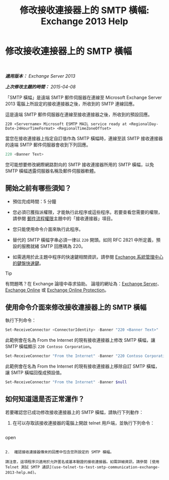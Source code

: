 ﻿---
title: '修改接收連接器上的 SMTP 橫幅: Exchange 2013 Help'
TOCTitle: 修改接收連接器上的 SMTP 橫幅
ms:assetid: d667704e-fd69-4aca-9c35-eef7006944b2
ms:mtpsurl: https://technet.microsoft.com/zh-tw/library/Bb124740(v=EXCHG.150)
ms:contentKeyID: 52062592
ms.date: 05/21/2018
mtps_version: v=EXCHG.150
ms.translationtype: MT
---

# 修改接收連接器上的 SMTP 橫幅

 

_**適用版本：** Exchange Server 2013_

_**上次修改主題的時間：** 2015-04-08_

「SMTP 橫幅」是遠端 SMTP 郵件伺服器在連線至 Microsoft Exchange Server 2013 電腦上所設定的接收連接器之後，所收到的 SMTP 連線回應。

這是遠端 SMTP 郵件伺服器在連線至接收連接器之後，所收到的預設回應。

    220 <Servername> Microsoft ESMTP MAIL service ready at <RegionalDay-Date-24HourTimeFormat> <RegionalTimeZoneOffset>

當您在接收連接器上指定自訂值作為 SMTP 橫幅時，連線至該 SMTP 接收連接器的遠端 SMTP 郵件伺服器會收到下列回應。

```powershell
220 <Banner Text>
```

您可能想要修改網際網路對向的 SMTP 接收連接器所用的 SMTP 橫幅，以免 SMTP 橫幅透露伺服器名稱及郵件伺服器軟體。

## 開始之前有哪些須知？

  - 預估完成時間：5 分鐘

  - 您必須已獲指派權限，才能執行此程序或這些程序。若要查看您需要的權限，請參閱 [郵件流程權限](mail-flow-permissions-exchange-2013-help.md)主題中的「接收連接器」項目。

  - 您只能使用命令介面來執行此程序。

  - 替代的 SMTP 橫幅字串必須一律以 `220` 開頭。如同 RFC 2821 中所定義，預設的服務就緒 SMTP 回應碼為 220。

  - 如需適用於此主題中程序的快速鍵相關資訊，請參閱 [Exchange 系統管理中心的鍵盤快速鍵](keyboard-shortcuts-in-the-exchange-admin-center-exchange-online-protection-help.md)。


> [!TIP]  
> 有問題嗎？在 Exchange 論壇中尋求協助。 論壇的網址為：<a href="https://go.microsoft.com/fwlink/p/?linkid=60612">Exchange Server</a>、 <a href="https://go.microsoft.com/fwlink/p/?linkid=267542">Exchange Online</a> 或 <a href="https://go.microsoft.com/fwlink/p/?linkid=285351">Exchange Online Protection</a>。




## 使用命令介面來修改接收連接器上的 SMTP 橫幅

執行下列命令：

```powershell
Set-ReceiveConnector <ConnectorIdentity> -Banner "220 <Banner Text>"
```

此範例會在名為 From the Internet 的現有接收連接器上修改 SMTP 橫幅，讓 SMTP 橫幅顯示 `220 Contoso Corporation`。

```powershell
Set-ReceiveConnector "From the Internet" -Banner "220 Contoso Corporation"
```

此範例會在名為 From the Internet 的現有接收連接器上移除自訂 SMTP 橫幅，讓 SMTP 橫幅回復成預設值。

```powershell
Set-ReceiveConnector "From the Internet" -Banner $null
```

## 如何知道這是否正常運作？

若要確認您已成功修改接收連接器上的 SMTP 橫幅，請執行下列動作：

1.  在可以存取該接收連接器的電腦上開啟 telnet 用戶端，並執行下列命令：
    
    ```powershell
open <Connector FQDN or IP address> <Port>
```

2.  確認接收連接器傳來的回應中包含您所設定的 SMTP 橫幅。

請注意，這項程序只適用於允許匿名或基本驗證的接收連接器。如需詳細資訊，請參閱 [使用 Telnet 測試 SMTP 通訊](use-telnet-to-test-smtp-communication-exchange-2013-help.md)。

